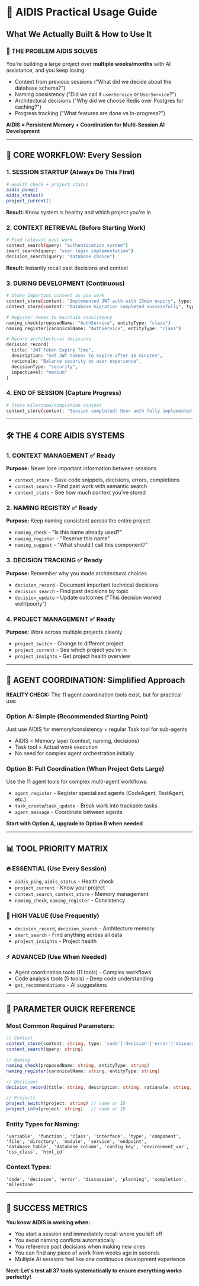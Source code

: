 # 🎯 AIDIS Practical Usage Guide
## What We Actually Built & How to Use It

### 🎯 **THE PROBLEM AIDIS SOLVES**
You're building a large project over **multiple weeks/months** with AI assistance, and you keep losing:
- Context from previous sessions ("What did we decide about the database schema?")
- Naming consistency ("Did we call it `userService` or `UserService`?") 
- Architectural decisions ("Why did we choose Redis over Postgres for caching?")
- Progress tracking ("What features are done vs in-progress?")

**AIDIS = Persistent Memory + Coordination for Multi-Session AI Development**

---

## 🚀 **CORE WORKFLOW: Every Session**

### **1. SESSION STARTUP (Always Do This First)**
```bash
# Health check + project status
aidis_ping()
aidis_status() 
project_current()
```
**Result:** Know system is healthy and which project you're in

### **2. CONTEXT RETRIEVAL (Before Starting Work)**
```bash
# Find relevant past work
context_search(query: "authentication system")
smart_search(query: "user login implementation")
decision_search(query: "database choice")
```
**Result:** Instantly recall past decisions and context

### **3. DURING DEVELOPMENT (Continuous)**
```bash
# Store important context as you work
context_store(content: "Implemented JWT auth with 15min expiry", type: "code")
context_store(content: "Database migration completed successfully", type: "completion")

# Register names to maintain consistency  
naming_check(proposedName: "AuthService", entityType: "class")
naming_register(canonicalName: "AuthService", entityType: "class")

# Record architectural decisions
decision_record(
  title: "JWT Token Expiry Time",
  description: "Set JWT tokens to expire after 15 minutes",
  rationale: "Balance security vs user experience",
  decisionType: "security",
  impactLevel: "medium"
)
```

### **4. END OF SESSION (Capture Progress)**
```bash
# Store milestone/completion context
context_store(content: "Session completed: User auth fully implemented and tested", type: "milestone")
```

---

## 🛠 **THE 4 CORE AIDIS SYSTEMS**

### **1. CONTEXT MANAGEMENT** ✅ Ready
**Purpose:** Never lose important information between sessions
- `context_store` - Save code snippets, decisions, errors, completions
- `context_search` - Find past work with semantic search
- `context_stats` - See how much context you've stored

### **2. NAMING REGISTRY** ✅ Ready  
**Purpose:** Keep naming consistent across the entire project
- `naming_check` - "Is this name already used?"
- `naming_register` - "Reserve this name"
- `naming_suggest` - "What should I call this component?"

### **3. DECISION TRACKING** ✅ Ready
**Purpose:** Remember why you made architectural choices
- `decision_record` - Document important technical decisions
- `decision_search` - Find past decisions by topic
- `decision_update` - Update outcomes ("This decision worked well/poorly")

### **4. PROJECT MANAGEMENT** ✅ Ready
**Purpose:** Work across multiple projects cleanly
- `project_switch` - Change to different project  
- `project_current` - See which project you're in
- `project_insights` - Get project health overview

---

## 🤖 **AGENT COORDINATION: Simplified Approach**

**REALITY CHECK:** The 11 agent coordination tools exist, but for practical use:

### **Option A: Simple (Recommended Starting Point)**
Just use AIDIS for memory/consistency + regular Task tool for sub-agents
- AIDIS = Memory layer (context, naming, decisions)
- Task tool = Actual work execution
- No need for complex agent orchestration initially

### **Option B: Full Coordination (When Project Gets Large)**
Use the 11 agent tools for complex multi-agent workflows:
- `agent_register` - Register specialized agents (CodeAgent, TestAgent, etc.)
- `task_create`/`task_update` - Break work into trackable tasks
- `agent_message` - Coordinate between agents

**Start with Option A, upgrade to Option B when needed**

---

## 📊 **TOOL PRIORITY MATRIX**

### **🔥 ESSENTIAL (Use Every Session)**
- `aidis_ping`, `aidis_status` - Health check
- `project_current` - Know your project
- `context_search`, `context_store` - Memory management
- `naming_check`, `naming_register` - Consistency

### **🎯 HIGH VALUE (Use Frequently)** 
- `decision_record`, `decision_search` - Architecture memory
- `smart_search` - Find anything across all data
- `project_insights` - Project health

### **⚡ ADVANCED (Use When Needed)**
- Agent coordination tools (11 tools) - Complex workflows
- Code analysis tools (5 tools) - Deep code understanding
- `get_recommendations` - AI suggestions

---

## 🔧 **PARAMETER QUICK REFERENCE**

### **Most Common Required Parameters:**
```typescript
// Context
context_store(content: string, type: 'code'|'decision'|'error'|'discussion'|'planning'|'completion'|'milestone')
context_search(query: string)

// Naming  
naming_check(proposedName: string, entityType: string)
naming_register(canonicalName: string, entityType: string)

// Decisions
decision_record(title: string, description: string, rationale: string, decisionType: string, impactLevel: string)

// Projects
project_switch(project: string) // name or ID
project_info(project: string)   // name or ID
```

### **Entity Types for Naming:**
`'variable', 'function', 'class', 'interface', 'type', 'component', 'file', 'directory', 'module', 'service', 'endpoint', 'database_table', 'database_column', 'config_key', 'environment_var', 'css_class', 'html_id'`

### **Context Types:**
`'code', 'decision', 'error', 'discussion', 'planning', 'completion', 'milestone'`

---

## 🎯 **SUCCESS METRICS**

**You know AIDIS is working when:**
- You start a session and immediately recall where you left off
- You avoid naming conflicts automatically  
- You reference past decisions when making new ones
- You can find any piece of work from weeks ago in seconds
- Multiple AI sessions feel like one continuous development experience

**Next: Let's test all 37 tools systematically to ensure everything works perfectly!**

